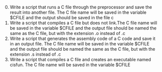 0. Write a script that runs a C file through the preprocessor and save the result into another file.
   The C file name will be saved in the variable $CFILE and the output should be saved in the file c
1. Write a script that compiles a C file but does not link.The C file name will be saved in the variable $CFILE and the    output file should be named the same as the C file, but with the extension .o instead of .c
2. Write a script that generates the assembly code of a C code and save it in an output file.
   The C file name will be saved in the variable $CFILE and the output file should be named the same as the C file, but    with the extension .s instead of .c
3. Write a script that compiles a C file and creates an executable named cisfun.
   The C file name will be saved in the variable $CFILE

